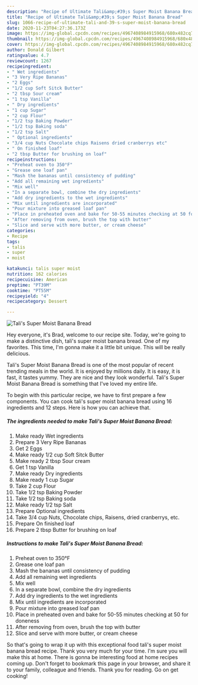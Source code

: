 ```yaml
---
description: "Recipe of Ultimate Tali&amp;#39;s Super Moist Banana Bread"
title: "Recipe of Ultimate Tali&amp;#39;s Super Moist Banana Bread"
slug: 1066-recipe-of-ultimate-tali-and-39-s-super-moist-banana-bread
date: 2020-11-23T04:27:36.173Z
image: https://img-global.cpcdn.com/recipes/4967408984915968/680x482cq70/talis-super-moist-banana-bread-recipe-main-photo.jpg
thumbnail: https://img-global.cpcdn.com/recipes/4967408984915968/680x482cq70/talis-super-moist-banana-bread-recipe-main-photo.jpg
cover: https://img-global.cpcdn.com/recipes/4967408984915968/680x482cq70/talis-super-moist-banana-bread-recipe-main-photo.jpg
author: Donald Gilbert
ratingvalue: 4.7
reviewcount: 1267
recipeingredient:
- " Wet ingredients"
- "3 Very Ripe Bananas"
- "2 Eggs"
- "1/2 cup Soft Sitck Butter"
- "2 tbsp Sour cream"
- "1 tsp Vanilla"
- " Dry ingredients"
- "1 cup Sugar"
- "2 cup Flour"
- "1/2 tsp Baking Powder"
- "1/2 tsp Baking soda"
- "1/2 tsp Salt"
- " Optional ingredients"
- "3/4 cup Nuts Chocolate chips Raisens dried cranberrys etc"
- " On finished loaf"
- "2 tbsp Butter for brushing on loaf"
recipeinstructions:
- "Preheat oven to 350°F"
- "Grease one loaf pan"
- "Mash the bananas until consistency of pudding"
- "Add all remaining wet ingredients"
- "Mix well"
- "In a separate bowl, combine the dry ingredients"
- "Add dry ingredients to the wet ingredients"
- "Mix until ingredients are incorporated"
- "Pour mixture into greased loaf pan"
- "Place in preheated oven and bake for 50-55 minutes checking at 50 for doneness"
- "After removing from oven, brush the top with butter"
- "Slice and serve with more butter, or cream cheese"
categories:
- Recipe
tags:
- talis
- super
- moist

katakunci: talis super moist 
nutrition: 162 calories
recipecuisine: American
preptime: "PT39M"
cooktime: "PT55M"
recipeyield: "4"
recipecategory: Dessert

---
```



![Tali&#39;s Super Moist Banana Bread](https://img-global.cpcdn.com/recipes/4967408984915968/680x482cq70/talis-super-moist-banana-bread-recipe-main-photo.jpg)

Hey everyone, it's Brad, welcome to our recipe site. Today, we're going to make a distinctive dish, tali&#39;s super moist banana bread. One of my favorites. This time, I'm gonna make it a little bit unique. This will be really delicious.



Tali&#39;s Super Moist Banana Bread is one of the most popular of recent trending meals in the world. It is enjoyed by millions daily. It is easy, it is fast, it tastes yummy. They are nice and they look wonderful. Tali&#39;s Super Moist Banana Bread is something that I've loved my entire life.


To begin with this particular recipe, we have to first prepare a few components. You can cook tali&#39;s super moist banana bread using 16 ingredients and 12 steps. Here is how you can achieve that.

<!--inarticleads1-->

##### The ingredients needed to make Tali&#39;s Super Moist Banana Bread:

1. Make ready  Wet ingredients
1. Prepare 3 Very Ripe Bananas
1. Get 2 Eggs
1. Make ready 1/2 cup Soft Sitck Butter
1. Make ready 2 tbsp Sour cream
1. Get 1 tsp Vanilla
1. Make ready  Dry ingredients
1. Make ready 1 cup Sugar
1. Take 2 cup Flour
1. Take 1/2 tsp Baking Powder
1. Take 1/2 tsp Baking soda
1. Make ready 1/2 tsp Salt
1. Prepare  Optional ingredients
1. Take 3/4 cup Nuts, Chocolate chips, Raisens, dried cranberrys, etc.
1. Prepare  On finished loaf
1. Prepare 2 tbsp Butter for brushing on loaf




<!--inarticleads2-->

##### Instructions to make Tali&#39;s Super Moist Banana Bread:

1. Preheat oven to 350°F
1. Grease one loaf pan
1. Mash the bananas until consistency of pudding
1. Add all remaining wet ingredients
1. Mix well
1. In a separate bowl, combine the dry ingredients
1. Add dry ingredients to the wet ingredients
1. Mix until ingredients are incorporated
1. Pour mixture into greased loaf pan
1. Place in preheated oven and bake for 50-55 minutes checking at 50 for doneness
1. After removing from oven, brush the top with butter
1. Slice and serve with more butter, or cream cheese




So that's going to wrap it up with this exceptional food tali&#39;s super moist banana bread recipe. Thank you very much for your time. I'm sure you will make this at home. There is gonna be interesting food at home recipes coming up. Don't forget to bookmark this page in your browser, and share it to your family, colleague and friends. Thank you for reading. Go on get cooking!
